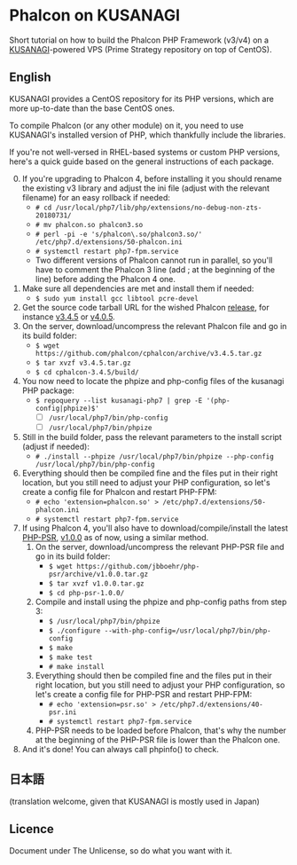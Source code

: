 # Phalcon on KUSANAGI
Short tutorial on how to build the Phalcon PHP Framework (v3/v4) on a [KUSANAGI](https://en.kusanagi.tokyo/document/)-powered VPS (Prime Strategy repository on top of CentOS).

## English
KUSANAGI provides a CentOS repository for its PHP versions, which are more up-to-date than the base CentOS ones.

To compile Phalcon (or any other module) on it, you need to use KUSANAGI's installed version of PHP,
which thankfully include the libraries.

If you're not well-versed in RHEL-based systems or custom PHP versions, here's a quick guide based on the general
instructions of each package.

0. If you're upgrading to Phalcon 4, before installing it you should rename the existing v3 library and adjust the ini file
   (adjust with the relevant filename) for an easy rollback if needed:
   * `# cd /usr/local/php7/lib/php/extensions/no-debug-non-zts-20180731/`
   * `# mv phalcon.so phalcon3.so`
   * `# perl -pi -e 's/phalcon\.so/phalcon3.so/' /etc/php7.d/extensions/50-phalcon.ini`
   * `# systemctl restart php7-fpm.service`
   * Two different versions of Phalcon cannot run in parallel, so you'll have to comment the Phalcon 3 line
     (add ; at the beginning of the line) before adding the Phalcon 4 one.
1. Make sure all dependencies are met and install them if needed:
    * `$ sudo yum install gcc libtool pcre-devel`
2. Get the source code tarball URL for the wished Phalcon [release](https://github.com/phalcon/cphalcon/releases),
   for instance [v3.4.5](https://github.com/phalcon/cphalcon/releases/tag/v3.4.5)
   or [v4.0.5](https://github.com/phalcon/cphalcon/releases/tag/v4.0.5).
3. On the server, download/uncompress the relevant Phalcon file and go in its build folder:
    * `$ wget https://github.com/phalcon/cphalcon/archive/v3.4.5.tar.gz`
    * `$ tar xvzf v3.4.5.tar.gz`
    * `$ cd cphalcon-3.4.5/build/`
4. You now need to locate the phpize and php-config files of the kusanagi PHP package:
    * `$ repoquery --list kusanagi-php7 | grep -E '(php-config|phpize)$'`
        * [ ] `/usr/local/php7/bin/php-config`
        * [ ] `/usr/local/php7/bin/phpize`
5. Still in the build folder, pass the relevant parameters to the install script (adjust if needed):
    * `# ./install --phpize /usr/local/php7/bin/phpize --php-config /usr/local/php7/bin/php-config`
6. Everything should then be compiled fine and the files put in their right location,
   but you still need to adjust your PHP configuration, so let's create a config file for Phalcon and restart PHP-FPM:
    * `# echo 'extension=phalcon.so' > /etc/php7.d/extensions/50-phalcon.ini`
    * `# systemctl restart php7-fpm.service`
7. If using Phalcon 4, you'll also have to download/compile/install the latest [PHP-PSR](https://github.com/jbboehr/php-psr),
   [v1.0.0](https://github.com/jbboehr/php-psr/releases/tag/v1.0.0) as of now, using a similar method.
    1. On the server, download/uncompress the relevant PHP-PSR file and go in its build folder:
       * `$ wget https://github.com/jbboehr/php-psr/archive/v1.0.0.tar.gz`
       * `$ tar xvzf v1.0.0.tar.gz`
       * `$ cd php-psr-1.0.0/`
    2. Compile and install using the phpize and php-config paths from step 3:
       * `$ /usr/local/php7/bin/phpize`
       * `$ ./configure --with-php-config=/usr/local/php7/bin/php-config`
       * `$ make`
       * `$ make test`
       * `# make install`
    3. Everything should then be compiled fine and the files put in their right location,
       but you still need to adjust your PHP configuration, so let's create a config file for PHP-PSR and restart PHP-FPM:
       * `# echo 'extension=psr.so' > /etc/php7.d/extensions/40-psr.ini`
       * `# systemctl restart php7-fpm.service`
    4. PHP-PSR needs to be loaded before Phalcon, that's why the number at the beginning of the PHP-PSR file is lower
       than the Phalcon one.
8. And it's done! You can always call phpinfo() to check.


## 日本語
(translation welcome, given that KUSANAGI is mostly used in Japan)


## Licence
Document under The Unlicense, so do what you want with it.
